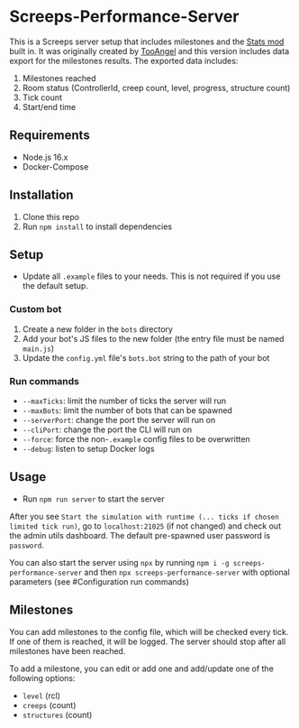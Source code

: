 # Screeps-Performance-Server

This is a Screeps server setup that includes milestones and the [Stats mod](https://github.com/The-International-Screeps-Bot/screepsmod-server-stats) built in. It was originally created by [TooAngel](https://github.com/TooAngel) and this version includes data export for the milestones results. The exported data includes:

1. Milestones reached
2. Room status (ControllerId, creep count, level, progress, structure count)
3. Tick count
4. Start/end time

## Requirements

- Node.js 16.x
- Docker-Compose

## Installation

1. Clone this repo
2. Run `npm install` to install dependencies

## Setup

- Update all `.example` files to your needs. This is not required if you use the default setup.

### Custom bot

1. Create a new folder in the `bots` directory
2. Add your bot's JS files to the new folder (the entry file must be named `main.js`)
3. Update the `config.yml` file's `bots.bot` string to the path of your bot

### Run commands

- `--maxTicks`: limit the number of ticks the server will run
- `--maxBots`: limit the number of bots that can be spawned
- `--serverPort`: change the port the server will run on
- `--cliPort`: change the port the CLI will run on
- `--force`: force the non-`.example` config files to be overwritten
- `--debug`: listen to setup Docker logs

## Usage

- Run `npm run server` to start the server

After you see `Start the simulation with runtime (... ticks if chosen limited tick run)`, go to `localhost:21025` (if not changed) and check out the admin utils dashboard. The default pre-spawned user password is `password`.

You can also start the server using `npx` by running `npm i -g screeps-performance-server` and then `npx screeps-performance-server` with optional parameters (see #Configuration run commands)

## Milestones

You can add milestones to the config file, which will be checked every tick. If one of them is reached, it will be logged. The server should stop after all milestones have been reached.

To add a milestone, you can edit or add one and add/update one of the following options:

- `level` (rcl)
- `creeps` (count)
- `structures` (count)